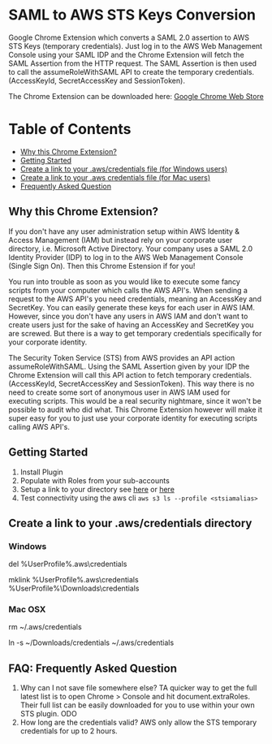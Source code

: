 # SAML to AWS STS Keys Conversion
Google Chrome Extension which converts a SAML 2.0 assertion to AWS STS Keys (temporary credentials). Just log in to the AWS Web Management Console using your SAML IDP and the Chrome Extension will fetch the SAML Assertion from the HTTP request. The SAML Assertion is then used to call the assumeRoleWithSAML API to create the temporary credentials. (AccessKeyId, SecretAccessKey and SessionToken).

The Chrome Extension can be downloaded here:
[Google Chrome Web Store](https://chrome.google.com/webstore/detail/ekniobabpcnfjgfbphhcolcinmnbehde/)

# Table of Contents
* [Why this Chrome Extension?](#why)
* [Getting Started](#gettingstarted)
* [Create a link to your .aws/credentials file (for Windows users)](#winlink)
* [Create a link to your .aws credentials file (for Mac users)](#maclink)
* [Frequently Asked Question](#faq)

## <a name="why"></a>Why this Chrome Extension?
If you don't have any user administration setup within AWS Identity & Access Management (IAM) but instead rely on your corporate user directory, i.e. Microsoft Active Directory. Your company uses a SAML 2.0 Identity Provider (IDP) to log in to the AWS Web Management Console (Single Sign On). Then this Chrome Estension if for you!

You run into trouble as soon as you would like to execute some fancy scripts from your computer which calls the AWS API's. When sending a request to the AWS API's you need credentials, meaning an AccessKey and SecretKey. You can easily generate these keys for each user in AWS IAM. However, since you don't have any users in AWS IAM and don't want to create users just for the sake of having an AccessKey and SecretKey you are screwed. But there is a way to get temporary credentials specifically for your corporate identity.

The Security Token Service (STS) from AWS provides an API action assumeRoleWithSAML. Using the SAML Assertion given by your IDP the Chrome Extension will call this API action to fetch temporary credentials. (AccessKeyId, SecretAccessKey and SessionToken). This way there is no need to create some sort of anonymous user in AWS IAM used for executing scripts. This would be a real security nightmare, since it won't be possible to audit who did what. This Chrome Extension however will make it super easy for you to just use your corporate identity for executing scripts calling AWS API's.

## <a name="gettingstarted"></a>Getting Started
1. Install Plugin
1. Populate with Roles from your sub-accounts
1. Setup a link to your directory see [here](#winlink) or [here](#maclink)
1. Test connectivity using the aws cli ```aws s3 ls --profile <stsiamalias> ```

## Create a link to your .aws/credentials directory
### <a name="winlink"></a>Windows
del %UserProfile%\.aws\credentials

mklink %UserProfile%\.aws\credentials %UserProfile%\Downloads\credentials

### <a name="maclink"></a>Mac OSX
rm ~/.aws/credentials

ln -s ~/Downloads/credentials ~/.aws/credentials

## <a name="faq"></a>FAQ: Frequently Asked Question
1. Why can I not save file somewhere else?
TA quicker way to get the full latest list is to open Chrome > Console and hit document.extraRoles.   Their full list can be easily downloaded for you to use within your own STS plugin. ODO
1. How long are the credentials valid?
AWS only allow the STS temporary credentials for up to 2 hours.  
